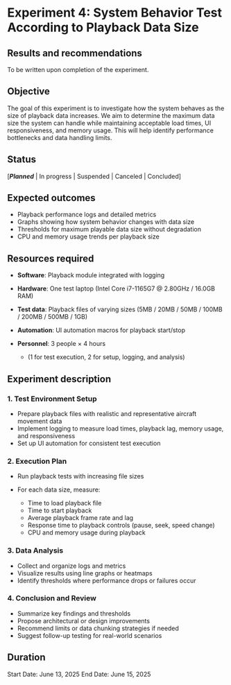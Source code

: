 
# Experiment 4: System Behavior Test According to Playback Data Size

## Results and recommendations

To be written upon completion of the experiment.

## Objective

The goal of this experiment is to investigate how the system behaves as the size of playback data increases.
We aim to determine the maximum data size the system can handle while maintaining acceptable load times, UI responsiveness, and memory usage.
This will help identify performance bottlenecks and data handling limits.

## Status

[***Planned*** | In progress | Suspended | Canceled | Concluded]

## Expected outcomes

* Playback performance logs and detailed metrics
* Graphs showing how system behavior changes with data size
* Thresholds for maximum playable data size without degradation
* CPU and memory usage trends per playback size

## Resources required

* **Software**: Playback module integrated with logging
* **Hardware**: One test laptop (Intel Core i7-1165G7 @ 2.80GHz / 16.0GB RAM)
* **Test data**: Playback files of varying sizes
  (5MB / 20MB / 50MB / 100MB / 200MB / 500MB / 1GB)
* **Automation**: UI automation macros for playback start/stop
* **Personnel**: 3 people × 4 hours

  * (1 for test execution, 2 for setup, logging, and analysis)

## Experiment description

### 1. Test Environment Setup

* Prepare playback files with realistic and representative aircraft movement data
* Implement logging to measure load times, playback lag, memory usage, and responsiveness
* Set up UI automation for consistent test execution

### 2. Execution Plan

* Run playback tests with increasing file sizes
* For each data size, measure:

  * Time to load playback file
  * Time to start playback
  * Average playback frame rate and lag
  * Response time to playback controls (pause, seek, speed change)
  * CPU and memory usage during playback

### 3. Data Analysis

* Collect and organize logs and metrics
* Visualize results using line graphs or heatmaps
* Identify thresholds where performance drops or failures occur

### 4. Conclusion and Review

* Summarize key findings and thresholds
* Propose architectural or design improvements
* Recommend limits or data chunking strategies if needed
* Suggest follow-up testing for real-world scenarios

## Duration

Start Date: June 13, 2025
End Date: June 15, 2025

